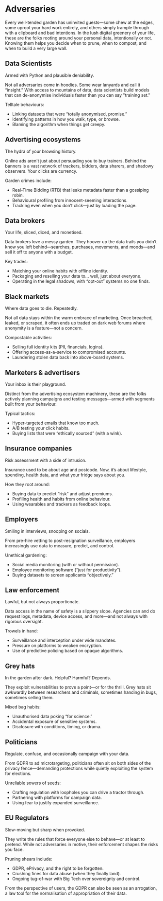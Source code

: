 # Adversaries

Every well-tended garden has uninvited guests—some chew at the edges, some uproot your hard work entirely, and others 
simply trample through with a clipboard and bad intentions. In the lush digital greenery of your life, these are the 
folks rooting around your personal data, intentionally or not. Knowing them helps you decide when to prune, when to 
compost, and when to build a very large wall.

## Data Scientists

Armed with Python and plausible deniability.

Not all adversaries come in hoodies. Some wear lanyards and call it “insight.” With access to mountains of data, data scientists build models that can de-anonymise individuals faster than you can say "training set."

Telltale behaviours:

* Linking datasets that were “totally anonymised, promise.”
* Identifying patterns in how you walk, type, or browse.
* Blaming the algorithm when things get creepy.

## Advertising ecosystems

The hydra of your browsing history.

Online ads aren't just about persuading you to buy trainers. Behind the banners is a vast network of trackers, bidders, data sharers, and shadowy observers. Your clicks are currency.

Garden crimes include:

* Real-Time Bidding (RTB) that leaks metadata faster than a gossiping robin.
* Behavioural profiling from innocent-seeming interactions.
* Tracking even when you don’t click—just by loading the page.

## Data brokers

Your life, sliced, diced, and monetised.

Data brokers love a messy garden. They hoover up the data trails you didn’t know you left behind—searches, purchases, movements, and moods—and sell it off to anyone with a budget.

Key trades:

* Matching your online habits with offline identity.
* Packaging and reselling your data to… well, just about everyone.
* Operating in the legal shadows, with “opt-out” systems no one finds.

## Black markets

Where data goes to die. Repeatedly.

Not all data stays within the warm embrace of marketing. Once breached, leaked, or scraped, it often ends up traded on dark web forums where anonymity is a feature—not a concern.

Compostable activities:

* Selling full identity kits (PII, financials, logins).
* Offering access-as-a-service to compromised accounts.
* Laundering stolen data back into above-board systems.

## Marketers & advertisers

Your inbox is their playground.

Distinct from the advertising ecosystem machinery, these are the folks actively planning campaigns and testing messages—armed with segments built from your behaviour.

Typical tactics:

* Hyper-targeted emails that know too much.
* A/B testing your click habits.
* Buying lists that were “ethically sourced” (with a wink).

## Insurance companies

Risk assessment with a side of intrusion.

Insurance used to be about age and postcode. Now, it’s about lifestyle, spending, health data, and what your fridge says about you.

How they root around:

* Buying data to predict “risk” and adjust premiums.
* Profiling health and habits from online behaviour.
* Using wearables and trackers as feedback loops.

## Employers

Smiling in interviews, snooping on socials.

From pre-hire vetting to post-resignation surveillance, employers increasingly use data to measure, predict, and control.

Unethical gardening:

* Social media monitoring (with or without permission).
* Employee monitoring software (“just for productivity”).
* Buying datasets to screen applicants “objectively.”

## Law enforcement

Lawful, but not always proportionate.

Data access in the name of safety is a slippery slope. Agencies can and do request logs, metadata, device access, and more—and not always with rigorous oversight.

Trowels in hand:

* Surveillance and interception under wide mandates.
* Pressure on platforms to weaken encryption.
* Use of predictive policing based on opaque algorithms.

## Grey hats

In the garden after dark. Helpful? Harmful? Depends.

They exploit vulnerabilities to prove a point—or for the thrill. Grey hats sit awkwardly between researchers and criminals, sometimes handing in bugs, sometimes selling them.

Mixed bag habits:

* Unauthorised data poking “for science.”
* Accidental exposure of sensitive systems.
* Disclosure with conditions, timing, or drama.

## Politicians

Regulate, confuse, and occasionally campaign with your data.

From GDPR to ad microtargeting, politicians often sit on both sides of the privacy fence—demanding protections while quietly exploiting the system for elections.

Unreliable sowers of seeds:

* Crafting regulation with loopholes you can drive a tractor through.
* Partnering with platforms for campaign data.
* Using fear to justify expanded surveillance.

## EU Regulators

Slow-moving but sharp when provoked.

They write the rules that force everyone else to behave—or at least to pretend. While not adversaries in motive, their enforcement shapes the risks you face.

Pruning shears include:

* GDPR, ePrivacy, and the right to be forgotten.
* Crushing fines for data abuse (when they finally land).
* Ongoing tug-of-war with Big Tech over sovereignty and control.

From the perspective of users, the GDPR can also be seen as an arrogation, a law tool for the normalisation of appropriation of their data.

